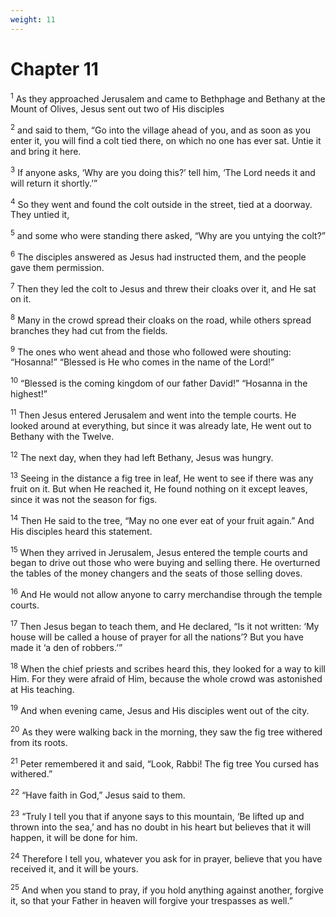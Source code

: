```yaml
---
weight: 11
---
```


# Chapter 11

<sup>1</sup> As they approached Jerusalem and came to Bethphage and Bethany at the Mount of Olives, Jesus sent out two of His disciples 

<sup>2</sup> and said to them, “Go into the village ahead of you, and as soon as you enter it, you will find a colt tied there, on which no one has ever sat. Untie it and bring it here. 

<sup>3</sup> If anyone asks, ‘Why are you doing this?’ tell him, ‘The Lord needs it and will return it shortly.’” 

<sup>4</sup> So they went and found the colt outside in the street, tied at a doorway. They untied it, 

<sup>5</sup> and some who were standing there asked, “Why are you untying the colt?” 

<sup>6</sup> The disciples answered as Jesus had instructed them, and the people gave them permission. 

<sup>7</sup> Then they led the colt to Jesus and threw their cloaks over it, and He sat on it. 

<sup>8</sup> Many in the crowd spread their cloaks on the road, while others spread branches they had cut from the fields. 

<sup>9</sup> The ones who went ahead and those who followed were shouting: “Hosanna!” “Blessed is He who comes in the name of the Lord!” 

<sup>10</sup> “Blessed is the coming kingdom of our father David!” “Hosanna in the highest!” 

<sup>11</sup> Then Jesus entered Jerusalem and went into the temple courts. He looked around at everything, but since it was already late, He went out to Bethany with the Twelve. 

<sup>12</sup> The next day, when they had left Bethany, Jesus was hungry. 

<sup>13</sup> Seeing in the distance a fig tree in leaf, He went to see if there was any fruit on it. But when He reached it, He found nothing on it except leaves, since it was not the season for figs. 

<sup>14</sup> Then He said to the tree, “May no one ever eat of your fruit again.” And His disciples heard this statement. 

<sup>15</sup> When they arrived in Jerusalem, Jesus entered the temple courts and began to drive out those who were buying and selling there. He overturned the tables of the money changers and the seats of those selling doves. 

<sup>16</sup> And He would not allow anyone to carry merchandise through the temple courts. 

<sup>17</sup> Then Jesus began to teach them, and He declared, “Is it not written: ‘My house will be called a house of prayer for all the nations’? But you have made it ‘a den of robbers.’” 

<sup>18</sup> When the chief priests and scribes heard this, they looked for a way to kill Him. For they were afraid of Him, because the whole crowd was astonished at His teaching. 

<sup>19</sup> And when evening came, Jesus and His disciples went out of the city. 

<sup>20</sup> As they were walking back in the morning, they saw the fig tree withered from its roots. 

<sup>21</sup> Peter remembered it and said, “Look, Rabbi! The fig tree You cursed has withered.” 

<sup>22</sup> “Have faith in God,” Jesus said to them. 

<sup>23</sup> “Truly I tell you that if anyone says to this mountain, ‘Be lifted up and thrown into the sea,’ and has no doubt in his heart but believes that it will happen, it will be done for him. 

<sup>24</sup> Therefore I tell you, whatever you ask for in prayer, believe that you have received it, and it will be yours. 

<sup>25</sup> And when you stand to pray, if you hold anything against another, forgive it, so that your Father in heaven will forgive your trespasses as well.” 


